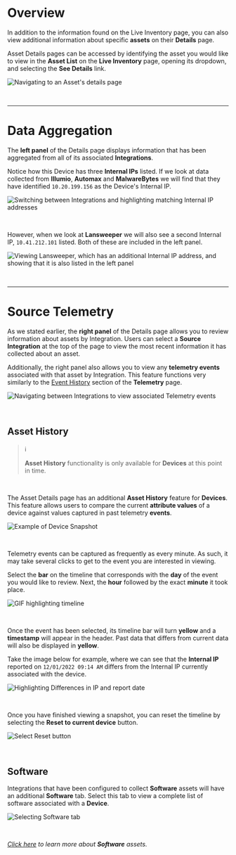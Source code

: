 # Overview

In addition to the information found on the Live Inventory page, you can also view additional information about specific **assets** on their **Details** page. 

Asset Details pages can be accessed by identifying the asset you would like to view in the **Asset List** on the **Live Inventory** page, opening its dropdown, and selecting the **See Details** link.

![Navigating to an Asset's details page](https://my.sev.co/docs/AssetDetails_NavigateToPage.gif)

<br>

___



# Data Aggregation

The **left panel** of the Details page displays information that has been aggregated from all of its associated **Integrations**. 

Notice how this Device has three **Internal IPs** listed. If we look at data collected from **Illumio**, **Automax** and **MalwareBytes** we will find that they have identified `10.20.199.156` as the Device's Internal IP.

![Switching between Integrations and highlighting matching Internal IP addresses](https://my.sev.co/docs/AssetDetails_Sources_InternalIPExample.gif)

<br>

However, when we look at **Lansweeper** we will also see a second Internal IP, `10.41.212.101` listed. Both of these are included in the left panel.

![Viewing Lansweeper, which has an additional Internal IP address, and showing that it is also listed in the left panel](https://my.sev.co/docs/AssetDetails_Sources_InternalIPExample_twoIPs.gif)

<br>

___



# Source Telemetry

As we stated earlier, the **right panel** of the Details page allows you to review information about assets by Integration. Users can select a **Source Integration** at the top of the page to view the most recent information it has collected about an asset.

Additionally, the right panel also allows you to view any **telemetry events** associated with that asset by Integration. This feature functions very similarly to the [Event History](doc:sevco-platform-telemetry#event-history) section of the **Telemetry** page.

![Navigating between Integrations to view associated Telemetry events](https://my.sev.co/docs/AssetDetails_ShowTelemetryData_Example.gif)

<br>

## Asset History

> ℹ️ 
> 
> **Asset History** functionality is only available for **Devices** at this point in time.

<br>

The Asset Details page has an additional **Asset History** feature for **Devices**. This feature allows users to compare the current **attribute values** of a device against values captured in past telemetry **events**.

![Example of Device Snapshot](https://my.sev.co/docs/AssetDetails_DeviceSnapshot.png)

<br>

Telemetry events can be captured as frequently as every minute. As such, it may take several clicks to get to the event you are interested in viewing. 

Select the **bar** on the timeline that corresponds with the **day** of the event you would like to review. Next, the **hour** followed by the exact **minute** it took place.

![GIF highlighting timeline](https://my.sev.co/docs/AssetDetails_DeviceSnapshot_ViewSnapshot.gif)

<br>

Once the event has been selected, its timeline bar will turn **yellow** and a **timestamp** will appear in the header. Past data that differs from current data will also be displayed in **yellow**. 

Take the image below for example, where we can see that the **Internal IP** reported on `12/01/2022 09:14 AM` differs from the Internal IP currently associated with the device.

![Highlighting Differences in IP and report date](https://my.sev.co/docs/AssetDetails_DeviceSnapshot_InternalIPExample.gif)

<br>

Once you have finished viewing a snapshot, you can reset the timeline by selecting the **Reset to current device** button.

![Select Reset button](https://my.sev.co/docs/AssetDetails_DeviceSnapshot_ResetToCurrent.gif)

<br>

## Software

 Integrations that have been configured to collect **Software** assets will have an additional **Software** tab. Select this tab to view a complete list of software associated with a **Device**.

 ![Selecting Software tab](https://my.sev.co/docs/AssetDetails_SelectSoftwareTab.gif)

<br>

 _[Click here](doc:sevco-platform-source-inventory#software-inventory) to learn more about **Software** assets._